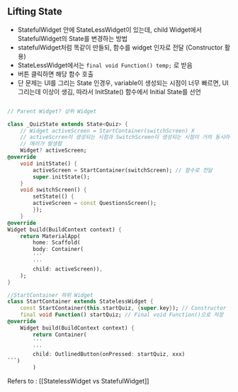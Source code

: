 ## Lifting State ##

- StatefulWidget 안에 StateLessWidget이 있는데, child Widget에서 StatefulWidget의 State를 변경하는 방법
- statefulWidget처럼 똑같이 만들되, 함수를 widget 인자로 전달 (Constructor 활용)
- StateLessWidget에서는 `final void Function() temp;` 로 받음
- 버튼 클릭하면 해당 함수 호출 
- 단 문제는 UI를 그리는 State 인경우, variable이 생성되는 시점이 너무 빠르면, UI그리는데 이상이 생김, 따라서 InitState() 함수에서 Initial State를 선언

```Dart

// Parent Widget? 상위 Widget

class _QuizState extends State<Quiz> {
	// Widget activeScreen = StartContainer(switchScreen) X
	// activeScrren이 생성되는 시점과 SwitchScreen이 생성되는 시점이 거의 동시라서, 
	// 에러가 발생함
	Widget? activeScreen;
@override
	void initState() {
		activeScreen = StartContainer(switchScreen); // 함수로 전달
		super.initState();
	}
	void switchScreen() {
		setState(() {
		activeScreen = const QuestionsScreen();
		});
	}
@override
Widget build(BuildContext context) {
	return MaterialApp(
		home: Scaffold(
		body: Container(
		'''
		'''
		child: activeScreen)),
	);
}

//StartContainer 하위 Widget
class StartContainer extends StatelessWidget {
	const StartContainer(this.startQuiz, {super.key}); // Constructor 인자로 받고
	final void Function() startQuiz; // Final void Function()으로 저장
@override
	Widget build(BuildContext context) {
		return Container(
		'''
		'''
		child: OutlinedButton(onPressed: startQuiz, xxx)
```)
		)
```

Refers to : [[StatelessWidget vs StatefulWidget]]